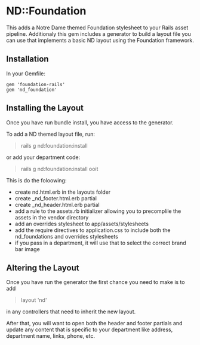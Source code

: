 # ND::Foundation

This adds a Notre Dame themed Foundation stylesheet to your Rails asset pipeline. Additionaly this gem includes a generator to build a layout file you can use that implements a basic ND layout using the Foundation framework.

## Installation

In your Gemfile:

    gem 'foundation-rails'
    gem 'nd_foundation'

## Installing the Layout

Once you have run bundle install, you have access to the generator.

To add a ND themed layout file, run:

>rails g nd:foundation:install

or add your department code:

>rails g nd:foundation:install ooit

This is do the foloowing:

* create nd.html.erb in the layouts folder
* create _nd_footer.html.erb partial
* create _nd_header.html.erb partial
* add a rule to the assets.rb initializer allowing you to precomplile the assets in the vendor directory
* add an overrides stylesheet to app/assets/stylesheets
* add the require directives to application.css to include both the nd_foundations and overrides stylesheets
* if you pass in a department, it will use that to select the correct brand bar image

## Altering the Layout

Once you have run the generator the first chance you need to make is to add

>layout 'nd'

in any controllers that need to inherit the new layout.

After that, you will want to open both the header and footer partials and update any content that is specific to your department
like address, department name, links, phone, etc.

